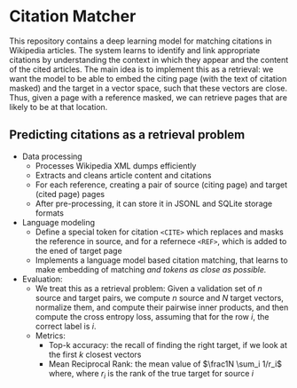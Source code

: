 # Citation Matcher

This repository contains a deep learning model for matching citations in Wikipedia articles. The system learns to identify and link appropriate citations by understanding the context in which they appear and the content of the cited articles. The main idea is to implement this as a retrieval: we want the model to be able to embed the citing page (with the text of citation masked) and the target in a vector space, such that these vectors are close. Thus, given a page with a reference masked, we can retrieve pages that are likely to be at that location. 

## Predicting citations as a retrieval problem
- Data processing
  - Processes Wikipedia XML dumps efficiently
  - Extracts and cleans article content and citations
  - For each reference, creating a pair of source (citing page) and target (cited page) pages
  - After pre-processing, it can store it in JSONL and SQLite storage formats
- Language modeling
  - Define a special token for citation `<CITE>` which replaces and masks the reference in source, and for a refernece `<REF>`, which is added to the ened of target page
  - Implements a language model based citation matching, that learns to make embedding of matching <CITE> and <REF> tokens as close as possible.
- Evaluation:
  - We treat this as a retrieval problem: Given a validation set of $n$ source and target pairs, we compute $n$ source and $N$ target vectors, normalize them, and compute their pairwise inner products, and then compute the cross entropy loss, assuming that for the row $i$, the correct label is $i$.
  - Metrics:
    - Top-k accuracy: the recall of finding the right target, if we look at the first $k$ closest vectors
    - Mean Reciprocal Rank: the mean value of $\frac1N \sum_i 1/r_i$ where, where $r_i$ is the rank of the true target for source $i$

